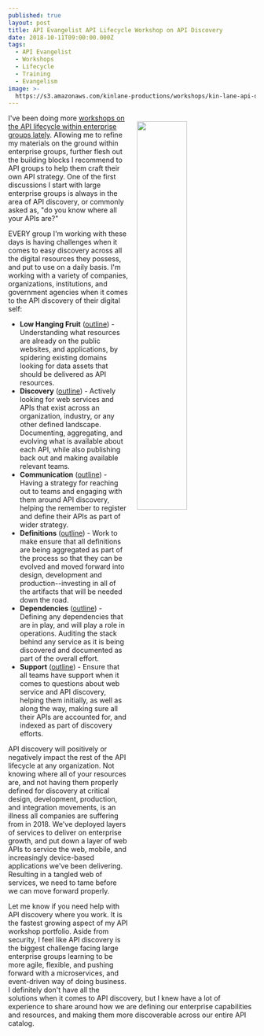 ```yaml
---
published: true
layout: post
title: API Evangelist API Lifecycle Workshop on API Discovery
date: 2018-10-11T09:00:00.000Z
tags:
  - API Evangelist
  - Workshops
  - Lifecycle
  - Training
  - Evangelism
image: >-
  https://s3.amazonaws.com/kinlane-productions/workshops/kin-lane-api-days-spain.jpg
---
```

<p><a href="http://locations.api.lifecycle.workshop.apievangelist.com/"><img src="{{ page.image }}" width="45%" align="right" style="padding: 15px;" /></a></p>I've been doing more <a href="http://locations.api.lifecycle.workshop.apievangelist.com/">workshops on the API lifecycle within enterprise groups lately</a>. Allowing me to refine my materials on the ground within enterprise groups, further flesh out the building blocks I recommend to API groups to help them craft their own API strategy. One of the first discussions I start with large enterprise groups is always in the area of API discovery, or commonly asked as, "do you know where all your APIs are?"

EVERY group I'm working with these days is having challenges when it comes to easy discovery across all the digital resources they possess, and put to use on a daily basis. I'm working with a variety of companies, organizations, institutions, and government agencies when it comes to the API discovery of their digital self:

- **Low Hanging Fruit** ([outline](http://locations.api.lifecycle.workshop.apievangelist.com/outline-items/#Low%20Hanging%20Fruit)) - Understanding what resources are already on the public websites, and applications, by spidering existing domains looking for data assets that should be delivered as API resources.
- **Discovery** ([outline](http://locations.api.lifecycle.workshop.apievangelist.com/outline-items/#Discovery)) - Actively looking for web services and APIs that exist across an organization, industry, or any other defined landscape. Documenting, aggregating, and evolving what is available about each API, while also publishing back out and making available relevant teams.
- **Communication** ([outline](http://locations.api.lifecycle.workshop.apievangelist.com/outline-items/#Communication)) - Having a strategy for reaching out to teams and engaging with them around API discovery, helping the remember to register and define their APIs as part of wider strategy.
- **Definitions** ([outline](http://locations.api.lifecycle.workshop.apievangelist.com/outline-items/#Definition)) - Work to make ensure that all definitions are being aggregated as part of the process so that they can be evolved and moved forward into design, development and production--investing in all of the artifacts that will be needed down the road.
- **Dependencies** ([outline](http://locations.api.lifecycle.workshop.apievangelist.com/outline-items/#Dependencies)) - Defining any dependencies that are in play, and will play a role in operations. Auditing the stack behind any service as it is being discovered and documented as part of the overall effort.
- **Support** ([outline](http://locations.api.lifecycle.workshop.apievangelist.com/outline-items/#Support)) - Ensure that all teams have support when it comes to questions about web service and API discovery, helping them initially, as well as along the way, making sure all their APIs are accounted for, and indexed as part of discovery efforts.

API discovery will positively or negatively impact the rest of the API lifecycle at any organization. Not knowing where all of your resources are, and not having them properly defined for discovery at critical design, development, production, and integration movements, is an illness all companies are suffering from in 2018. We've deployed layers of services to deliver on enterprise growth, and put down a layer of web APIs to service the web, mobile, and increasingly device-based applications we've been delivering. Resulting in a tangled web of services, we need to tame before we can move forward properly.

Let me know if you need help with API discovery where you work. It is the fastest growing aspect of my API workshop portfolio. Aside from security, I feel like API discovery is the biggest challenge facing large enterprise groups learning to be more agile, flexible, and pushing forward with a microservices, and event-driven way of doing business. I definitely don't have all the solutions when it comes to API discovery, but I knew have a lot of experience to share around how we are defining our enterprise capabilities and resources, and making them more discoverable across our entire API catalog.
